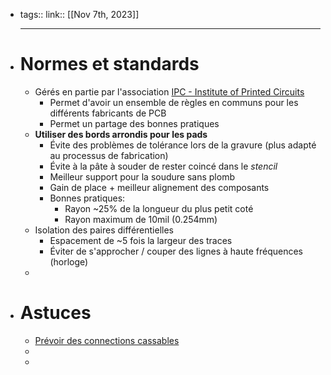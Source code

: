 - tags::
  link::
  [[Nov 7th, 2023]]
  ***
- # Normes et standards
	- Gérés en partie par l'association [IPC - Institute of Printed Circuits](https://www.ipc.org/)
		- Permet d'avoir un ensemble de règles en communs pour les différents fabricants de PCB
		- Permet un partage des bonnes pratiques
	- **Utiliser des bords arrondis pour les pads**
		- Évite des problèmes de tolérance lors de la gravure (plus adapté au processus de fabrication)
		- Évite à la pâte à souder de rester coincé dans le *stencil*
		- Meilleur support pour la soudure sans plomb
		- Gain de place + meilleur alignement des composants
		- Bonnes pratiques:
			- Rayon ~25% de la longueur du plus petit coté
			- Rayon maximum de 10mil (0.254mm)
	- Isolation des paires différentielles
		- Espacement de ~5 fois la largeur des traces
		- Éviter de s'approcher / couper des lignes à haute fréquences (horloge)
	-
- # Astuces
	- [Prévoir des connections cassables](https://wiki.ai03.com/books/pcb-design/page/breakaway-tabs)
	-
	-